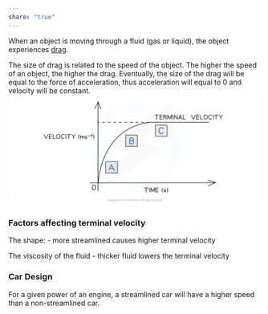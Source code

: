 ```yaml
---  
share: "true"  
---  
```

  
When an object is moving through a fluid (gas or liquid), the object experiences [drag](Drag%20Force).  
  
The size of drag is related to the speed of the object. The higher the speed of an object, the higher the drag. Eventually, the size of the drag will be equal to the force of acceleration, thus acceleration will equal to 0 and velocity will be constant.  
![Terminal Velocity.png](../Images/Terminal%20Velocity.png)  
### Factors affecting terminal velocity  
  
The shape: - more streamlined causes higher terminal velocity  
  
The viscosity of the fluid - thicker fluid lowers the terminal velocity  
  
### Car Design  
  
For a given power of an engine, a streamlined car will have a higher speed than a non-streamlined car.  
  
